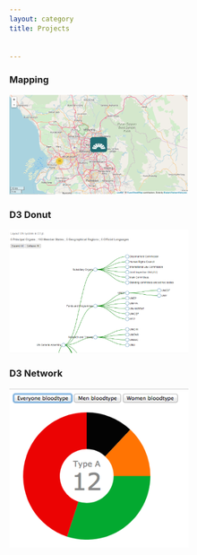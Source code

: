 ```yaml
---
layout: category
title: Projects


---
```


### Mapping

<p float="center"><img src="assets/images/map.png" width="320px",height="320px"></p>
                      
  
### D3 Donut

<p float="center"><img src="assets/images/d3network.png" width="320px",height="320px"></p>
                       
### D3 Network       
<p float="center"><img src="assets/images/d3donut.png" width="320px",height="320px"></p>

